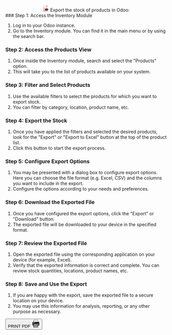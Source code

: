 <center>
<span class='titulo'> <img src='export-icon.png' width='4%' heigth='4%'>  Export the stock of products in Odoo:</span>
</center>
### Step 1: Access the Inventory Module

1. Log in to your Odoo instance.
2. Go to the Inventory module. You can find it in the main menu or by using the search bar.

### Step 2: Access the Products View

1. Once inside the Inventory module, search and select the "Products" option.
2. This will take you to the list of products available on your system.

### Step 3: Filter and Select Products

1. Use the available filters to select the products for which you want to export stock.
2. You can filter by category, location, product name, etc.

### Step 4: Export the Stock

1. Once you have applied the filters and selected the desired products, look for the "Export" or "Export to Excel" button at the top of the product list.
2. Click this button to start the export process.

### Step 5: Configure Export Options

1. You may be presented with a dialog box to configure export options. Here you can choose the file format (e.g. Excel, CSV) and the columns you want to include in the export.
2. Configure the options according to your needs and preferences.

### Step 6: Download the Exported File

1. Once you have configured the export options, click the "Export" or "Download" button.
2. The exported file will be downloaded to your device in the specified format.

### Step 7: Review the Exported File

1. Open the exported file using the corresponding application on your device (for example, Excel).
2. Verify that the exported information is correct and complete. You can review stock quantities, locations, product names, etc.

### Step 8: Save and Use the Export

1. If you are happy with the export, save the exported file to a secure location on your device.
2. You may use this information for analysis, reporting, or any other purpose as necessary.

<button id="printButton">PRINT PDF  <img src='../../print-pdf.png' width='25px' heigth='15px' class='print-image'> </button>
